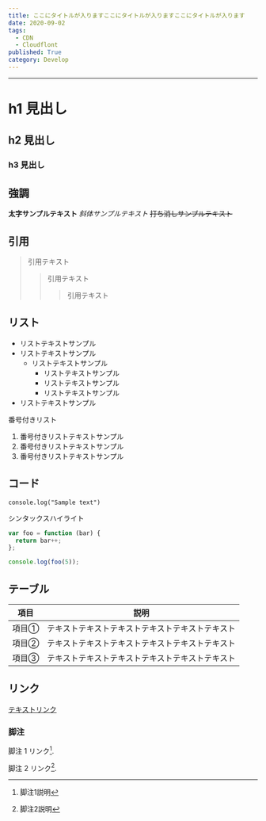 ```yaml
---
title: ここにタイトルが入りますここにタイトルが入りますここにタイトルが入ります
date: 2020-09-02
tags:
  - CDN
  - Cloudflont
published: True
category: Develop
---
```

___
# h1 見出し
## h2 見出し
### h3 見出し

## 強調
**太字サンプルテキスト**
*斜体サンプルテキスト*
~~打ち消しサンプルテキスト~~

## 引用
> 引用テキスト
>> 引用テキスト
> > > 引用テキスト

## リスト
+ リストテキストサンプル
+ リストテキストサンプル
  - リストテキストサンプル
    * リストテキストサンプル
    + リストテキストサンプル
    - リストテキストサンプル
+ リストテキストサンプル

番号付きリスト

1. 番号付きリストテキストサンプル
2. 番号付きリストテキストサンプル
3. 番号付きリストテキストサンプル

## コード
```
console.log("Sample text")
```

シンタックスハイライト

``` js
var foo = function (bar) {
  return bar++;
};

console.log(foo(5));
```

## テーブル

| 項目 　 | 説明　　　　  |
| ------ | ----------- |
| 項目①  | テキストテキストテキストテキストテキストテキスト |
| 項目②  | テキストテキストテキストテキストテキストテキスト |
| 項目③  | テキストテキストテキストテキストテキストテキスト |

## リンク

[テキストリンク](https://www.google.com/)

### 脚注

脚注 1 リンク[^first].

脚注 2 リンク[^second].

[^first]: 脚注1説明

[^second]: 脚注2説明